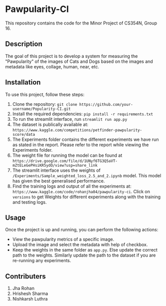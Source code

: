 # Pawpularity-CI

This repository contains the code for the Minor Project of CS354N, Group 16.

## Description

The goal of this project is to develop a system for measuring the "Pawpularity" of the images of Cats and Dogs based on the images and metadata like eyes, collage, human, near, etc.

## Installation

To use this project, follow these steps:

1. Clone the repository: `git clone https://github.com/your-username/Popularity-CI.git`
2. Install the required dependencies: `pip install -r requirements.txt`
3. To run the streamlit interface, run `streamlit run app.py`
4. The dataset is publically available at: `https://www.kaggle.com/competitions/petfinder-pawpularity-score/data`
5. The Experiments folder contains the different experiments we have run as stated in the report. Please refer to the report while viewing the Experiments folder.
6. The weight file for running the model can be found at `https://drive.google.com/file/d/1UNyf6TG3Q5aVT-mZtELeGePHsiKR5ydO/view?usp=share_link`
7. The streamlit interface uses the weights of `/Experiments/Sample_weighted_loss_2.5_and_2.ipynb` model. This model has given the best generalised performance.
8. Find the training logs and output of all the experiments at: `https://www.kaggle.com/code/rohanjha04/pawpularity-ci`. Click on `versions` to get Weights for different experiments along with the training and testing logs.

## Usage

Once the project is up and running, you can perform the following actions:

- View the pawpularity metrics of a specific image.
- Upload the image and select the metadata with help of checkbox.
- Keep the weights in the same folder as `app.py`. Else update the correct path to the weights. Similarly update the path to the dataset if you are re-running any experiments.

## Contributers
1. Jha Rohan
2. Hrishesh Sharma
3. Nishkarsh Luthra
